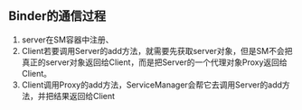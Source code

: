 ## Binder的通信过程
1. server在SM容器中注册、
2. Client若要调用Server的add方法，就需要先获取server对象，但是SM不会把真正的server对象返回给Client，而是把Server的一个代理对象Proxy返回给Client。
3. Client调用Proxy的add方法，ServiceManager会帮它去调用Server的add方法，并把结果返回给Client
